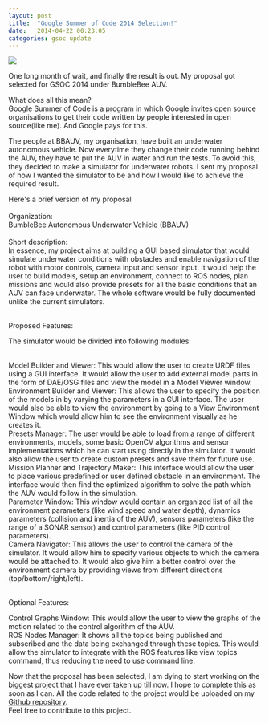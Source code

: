 ```yaml
---
layout: post
title:  "Google Summer of Code 2014 Selection!"
date:   2014-04-22 00:23:05
categories: gsoc update
---
```


<div class="img clearfix"><img src="{{ site.url }}/assets/gsoc-logo.jpg">
</div>

One long month of wait, and finally the result is out. My proposal got selected for GSOC 2014 under BumbleBee AUV.

<div class="block"><span>What does all this mean?</span><br>
	Google Summer of Code is a program in which Google invites open source organisations to get their code written by people interested in open source(like me). And Google pays for this.
</div>

The people at BBAUV, my organisation, have built an underwater autonomous vehicle. Now everytime they change their code running behind the AUV, they have to put the AUV in water and run the tests. To avoid this, they decided to make a simulator for underwater robots. I sent my proposal of how I wanted the simulator to be and how I would like to achieve the required result. 

<div class="block"><span>Here's a brief version of my proposal</span><br><br>
	<span>Organization:</span><br>BumbleBee Autonomous Underwater Vehicle (BBAUV)<br><br>
<span>Short description:</span><br> In essence, my project aims at building a GUI based simulator that would simulate underwater conditions with obstacles and enable navigation of the robot with motor controls, camera input and sensor input. It would help the user to build models, setup an environment, connect to ROS nodes, plan missions and would also provide presets for all the basic conditions that an AUV can face underwater. The whole software would be fully documented unlike the current simulators.<br><br>

<span>Proposed Features:</span><br>

The simulator would be divided into following modules:<br><br>

Model Builder and Viewer: This would allow the user to create URDF files using a GUI interface. It would allow the user to add external model parts in the form of DAE/OSG files and view the model in a Model Viewer window.<br>
Environment Builder and Viewer: This allows the user to specify the position of the models in by varying the parameters in a GUI interface. The user would also be able to view the environment by going to a View Environment Window which would allow him to see the environment visually as he creates it.<br>
Presets Manager: The user would be able to load from a range of different environments, models, some basic OpenCV algorithms and sensor implementations which he can start using directly in the simulator. It would also allow the user to create custom presets and save them for future use.<br>
Mission Planner and Trajectory Maker: This interface would allow the user to place various predefined or user defined obstacle in an environment. The interface would then find the optimized algorithm to solve the path which the AUV would follow in the simulation.<br>
Parameter Window: This window would contain an organized list of all the environment parameters (like wind speed and water depth), dynamics parameters (collision and inertia of the AUV), sensors parameters (like the range of a SONAR sensor) and control parameters (like PID control parameters).<br>
Camera Navigator: This allows the user to control the camera of the simulator. It would allow him to specify various objects to which the camera would be attached to. It would also give him a better control over the environment camera by providing views from different directions (top/bottom/right/left).<br><br>

<span>Optional Features:</span><br>

Control Graphs Window: This would allow the user to view the graphs of the motion related to the control algorithm of the AUV.<br>
ROS Nodes Manager: It shows all the topics being published and subscribed and the data being exchanged through these topics. This would allow the simulator to integrate with the ROS features like view topics command, thus reducing the need to use command line.<br>
</div>

Now that the proposal has been selected, I am dying to start working on the biggest project that I have ever taken up till now. I hope to complete this as soon as I can. All the code related to the project would be uploaded on my [Github repository][Github-rp]. <br>Feel free to contribute to this project.

[Github-rp]: https://www.github.com/nishantdania


